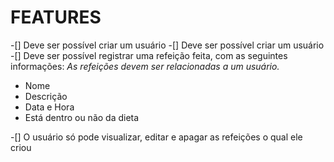# FEATURES

-[] Deve ser possível criar um usuário
-[] Deve ser possível criar um usuário
-[] Deve ser possível registrar uma refeição feita, com as seguintes informações:
_As refeições devem ser relacionadas a um usuário._

- Nome
- Descrição
- Data e Hora
- Está dentro ou não da dieta

-[] O usuário só pode visualizar, editar e apagar as refeições o qual ele criou
